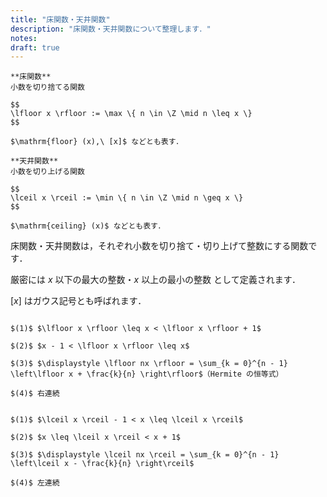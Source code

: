 ```yaml
---
title: "床関数・天井関数"
description: "床関数・天井関数について整理します．"
notes:
draft: true
---
```


~~~definition:床関数
**床関数**  
小数を切り捨てる関数

$$
\lfloor x \rfloor := \max \{ n \in \Z \mid n \leq x \}
$$

$\mathrm{floor} (x),\ [x]$ などとも表す．
~~~

~~~definition:天井関数
**天井関数**  
小数を切り上げる関数

$$
\lceil x \rceil := \min \{ n \in \Z \mid n \geq x \}
$$

$\mathrm{ceiling} (x)$ などとも表す．
~~~

床関数・天井関数は，それぞれ小数を切り捨て・切り上げて整数にする関数です．

厳密には $x$ 以下の最大の整数・$x$ 以上の最小の整数 として定義されます．

$[ x ]$ はガウス記号とも呼ばれます．

~~~theorem:床関数の性質

$(1)$ $\lfloor x \rfloor \leq x < \lfloor x \rfloor + 1$

$(2)$ $x - 1 < \lfloor x \rfloor \leq x$

$(3)$ $\displaystyle \lfloor nx \rfloor = \sum_{k = 0}^{n - 1} \left\lfloor x + \frac{k}{n} \right\rfloor$（Hermite の恒等式）

$(4)$ 右連続

~~~

~~~theorem:天井関数の性質

$(1)$ $\lceil x \rceil - 1 < x \leq \lceil x \rceil$

$(2)$ $x \leq \lceil x \rceil < x + 1$

$(3)$ $\displaystyle \lceil nx \rceil = \sum_{k = 0}^{n - 1} \left\lceil x - \frac{k}{n} \right\rceil$

$(4)$ 左連続

~~~
